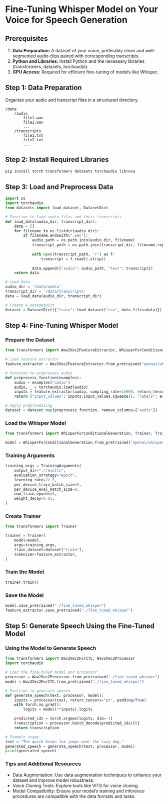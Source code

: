 # Fine-Tuning Whisper Model on Your Voice for Speech Generation
## Prerequisites
1. **Data Preparation:** A dataset of your voice, preferably clean and well-segmented audio clips paired with corresponding transcripts.
2. **Python and Libraries:** Install Python and the necessary libraries (transformers, datasets, torchaudio).
3. **GPU Access:** Required for efficient fine-tuning of models like Whisper.
## Step 1: Data Preparation
Organize your audio and transcript files in a structured directory.
``` plantext
/data
    /audio
        file1.wav
        file2.wav
        ...
    /transcripts
        file1.txt
        file2.txt
        ...
```
## Step 2: Install Required Libraries
``` bash
pip install torch transformers datasets torchaudio librosa
```
## Step 3: Load and Preprocess Data
``` python
import os
import torchaudio
from datasets import load_dataset, DatasetDict

# Function to load audio files and their transcripts
def load_data(audio_dir, transcript_dir):
    data = []
    for filename in os.listdir(audio_dir):
        if filename.endswith(".wav"):
            audio_path = os.path.join(audio_dir, filename)
            transcript_path = os.path.join(transcript_dir, filename.replace(".wav", ".txt"))
            
            with open(transcript_path, 'r') as f:
                transcript = f.read().strip()
            
            data.append({"audio": audio_path, "text": transcript})
    return data

# Load data
audio_dir = '/data/audio'
transcript_dir = '/data/transcripts'
data = load_data(audio_dir, transcript_dir)

# Create a DatasetDict
dataset = DatasetDict({"train": load_dataset("csv", data_files=data)})
```
## Step 4: Fine-Tuning Whisper Model
### Prepare the Dataset
``` python
from transformers import Wav2Vec2FeatureExtractor, WhisperForConditionalGeneration

# Load feature extractor
feature_extractor = Wav2Vec2FeatureExtractor.from_pretrained("openai/whisper-base")

# Function to preprocess audio
def preprocess_function(examples):
    audio = examples["audio"]
    audio, _ = torchaudio.load(audio)
    inputs = feature_extractor(audio, sampling_rate=16000, return_tensors="pt", padding=True)
    return {"input_values": inputs.input_values.squeeze(), "labels": examples["text"]}

# Apply preprocessing
dataset = dataset.map(preprocess_function, remove_columns=["audio"])
```
### Load the Whisper Model
``` python
from transformers import WhisperForConditionalGeneration, Trainer, TrainingArguments

model = WhisperForConditionalGeneration.from_pretrained("openai/whisper-base")
```
### Training Arguments
``` python
training_args = TrainingArguments(
    output_dir="./results",
    evaluation_strategy="epoch",
    learning_rate=2e-5,
    per_device_train_batch_size=8,
    per_device_eval_batch_size=8,
    num_train_epochs=5,
    weight_decay=0.01,
)
```
### Create Trainer
``` python
from transformers import Trainer

trainer = Trainer(
    model=model,
    args=training_args,
    train_dataset=dataset["train"],
    tokenizer=feature_extractor,
)
```
### Train the Model
``` python
trainer.train()
```
### Save the Model
``` python 
model.save_pretrained("./fine_tuned_whisper")
feature_extractor.save_pretrained("./fine_tuned_whisper")

```
## Step 5: Generate Speech Using the Fine-Tuned Model
### Using the Model to Generate Speech
``` python
from transformers import Wav2Vec2ForCTC, Wav2Vec2Processor
import torchaudio

# Load the fine-tuned model and processor
processor = Wav2Vec2Processor.from_pretrained("./fine_tuned_whisper")
model = Wav2Vec2ForCTC.from_pretrained("./fine_tuned_whisper")

# Function to generate speech
def generate_speech(text, processor, model):
    inputs = processor(text, return_tensors="pt", padding=True)
    with torch.no_grad():
        logits = model(**inputs).logits

    predicted_ids = torch.argmax(logits, dim=-1)
    transcription = processor.batch_decode(predicted_ids)[0]
    return transcription

# Example usage
text = "The quick brown fox jumps over the lazy dog."
generated_speech = generate_speech(text, processor, model)
print(generated_speech)
```
### Tips and Additional Resources
- Data Augmentation: Use data augmentation techniques to enhance your dataset and improve model robustness.
- Voice Cloning Tools: Explore tools like VITS for voice cloning.
- Model Compatibility: Ensure your model’s training and inference procedures are compatible with the data formats and tasks.
